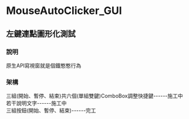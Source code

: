 # MouseAutoClicker_GUI

## 左鍵連點圖形化測試

### 說明

原生API寫視窗就是個鐵憨憨行為  

### 架構

三組(開始、暫停、結束)共六個(單組雙鍵)ComboBox調整快捷鍵------施工中  
若干說明文字------施工中  
三組按鈕(開始、暫停、結束)------完工  
